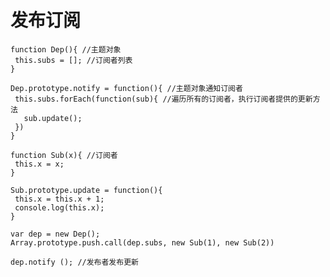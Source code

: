 <!--
 * @Author: willa
 * @Date: 2020-03-24 10:40:54
 * @LastEditTime: 2020-03-24 10:50:58
 * @LastEditors: willa
 * @Description: 
 * @FilePath: /Front-end-knowledge-tree/JS/发布订阅模式实现.md
 -->

# 发布订阅

 ```JS
function Dep(){ //主题对象
  this.subs = []; //订阅者列表
}

Dep.prototype.notify = function(){ //主题对象通知订阅者
  this.subs.forEach(function(sub){ //遍历所有的订阅者，执行订阅者提供的更新方法
    sub.update();
  })
}

function Sub(x){ //订阅者
  this.x = x;
}

Sub.prototype.update = function(){
  this.x = this.x + 1;
  console.log(this.x);
}

var dep = new Dep();
Array.prototype.push.call(dep.subs, new Sub(1), new Sub(2))

dep.notify (); //发布者发布更新

 ```
